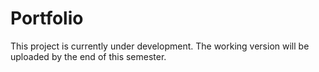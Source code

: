 # Portfolio
This project is currently under development. The working version will be uploaded by the end of this semester.
